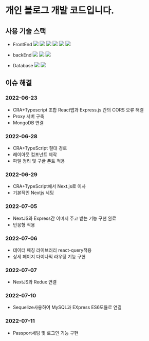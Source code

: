 # 개인 블로그 개발 코드입니다.

## 사용 기술 스택

- FrontEnd
  <img src="https://img.shields.io/badge/React-61DAFB?style=flat-square&logo=React&logoColor=white"/></a>
  <img src="https://img.shields.io/badge/NextJS-000000?style=flat-square&logo=Next.js&logoColor=white"/></a>
  <img src="https://img.shields.io/badge/Redux-764ABC?style=flat-square&logo=Redux&logoColor=white"/></a>
  <img src="https://img.shields.io/badge/Redux-Saga-999999?style=flat-square&logo=Redux-Saga&logoColor=white"/></a>
  <img src="https://img.shields.io/badge/styled-components-DB7093?style=flat-square&logo=styled-components&logoColor=white"/></a>
  <img src="https://img.shields.io/badge/React Query-FF4154?style=flat-square&logo=React Query&logoColor=white"/></a>

- backEnd
  <img src="https://img.shields.io/badge/Express-000000?style=flat-square&logo=Express&logoColor=white"/></a>
  <img src="https://img.shields.io/badge/Sequelize-52B0E7?style=flat-square&logo=Sequelize&logoColor=white"/></a>
  <img src="https://img.shields.io/badge/Passport-34E27A?style=flat-square&logo=Passport&logoColor=white"/></a>

- Database
  <img src="https://img.shields.io/badge/MongoDB-47A248?style=flat-square&logo=MongoDB&logoColor=white"/></a>
  <img src="https://img.shields.io/badge/MySQL-4479A1?style=flat-square&logo=MySQL&logoColor=white"/></a>

## 이슈 해결

### 2022-06-23

- CRA+Typescript 조합 React앱과 Express.js 간의 CORS 오류 해결
- Proxy 서버 구축
- MongoDB 연결

### 2022-06-28

- CRA+TypeScript 절대 경로
- 레이아웃 컴포넌트 제작
- 파일 정리 및 구글 폰트 적용

### 2022-06-29

- CRA+TypeScript에서 Next.js로 이사
- 기본적인 Nextjs 세팅

### 2022-07-05

- NextJS와 Express간 이미지 주고 받는 기능 구현 완료
- 반응형 적용

### 2022-07-06

- 데이터 페칭 라이브러리 react-query적용
- 상세 페이지 다이나믹 라우팅 기능 구현

### 2022-07-07

- NextJS와 Redux 연결

### 2022-07-10

- Sequelize사용하여 MySQL과 EXpress ES6모듈로 연결

### 2022-07-11

- Passport세팅 및 로그인 기능 구현
